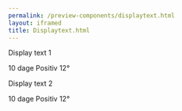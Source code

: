 ```yaml
--- 
permalink: /preview-components/displaytext.html
layout: iframed 
title: Displaytext.html
---
```

<div class="container">
    <div class="row">
        <div class="col-6">
            <p class="h6">Display text 1</p>
            <p class="displayheading-1">
                10 dage
                <span class="text-positive"> Positiv</span>
                <span class="text-negative">12°</span>
            </p>
        </div>
        <div class="col-6">
            <p class="h6">Display text 2</p>
            <p class="displayheading-2">
                10 dage
                <span class="text-positive"> Positiv</span>
                <span class="text-negative">12°</span>
            </p>
        </div>
    </div>
</div>